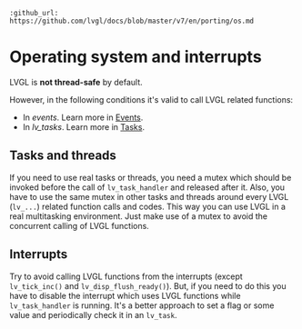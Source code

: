 ```eval_rst
:github_url: https://github.com/lvgl/docs/blob/master/v7/en/porting/os.md
```
# Operating system and interrupts

LVGL is **not thread-safe** by default.

However, in the following conditions it's valid to call LVGL related functions:
- In *events*. Learn more in [Events](/overview/event).
- In *lv_tasks*. Learn more in [Tasks](/overview/task).


## Tasks and threads
If you need to use real tasks or threads, you need a mutex which should be invoked before the call of `lv_task_handler` and released after it.
Also, you have to use the same mutex in other tasks and threads around every LVGL (`lv_...`) related function calls and codes.
This way you can use LVGL in a real multitasking environment. Just make use of a mutex to avoid the concurrent calling of LVGL functions.

## Interrupts
Try to avoid calling LVGL functions from the interrupts (except `lv_tick_inc()` and `lv_disp_flush_ready()`). But, if you need to do this you have to disable the interrupt which uses LVGL functions while `lv_task_handler` is running.
It's a better approach to set a flag or some value and periodically check it in an `lv_task`.
